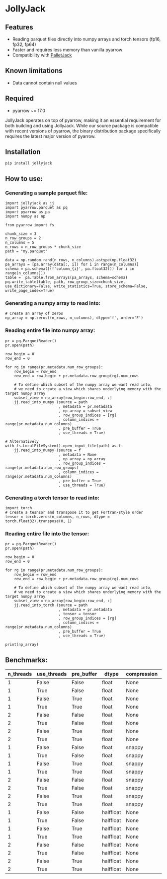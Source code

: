 # JollyJack

## Features

- Reading parquet files directly into numpy arrays and torch tensors (fp16, fp32, fp64)
- Faster and requires less memory than vanilla pyarrow
- Compatibility with [PalletJack](https://github.com/marcin-krystianc/PalletJack)

## Known limitations

- Data cannot contain null values

## Required

- pyarrow  ~= 17.0
 
JollyJack operates on top of pyarrow, making it an essential requirement for both building and using JollyJack. While our source package is compatible with recent versions of pyarrow, the binary distribution package specifically requires the latest major version of pyarrow.

##  Installation

```
pip install jollyjack
```

## How to use:

### Generating a sample parquet file:
```
import jollyjack as jj
import pyarrow.parquet as pq
import pyarrow as pa
import numpy as np

from pyarrow import fs

chunk_size = 3
n_row_groups = 2
n_columns = 5
n_rows = n_row_groups * chunk_size
path = "my.parquet"

data = np.random.rand(n_rows, n_columns).astype(np.float32)
pa_arrays = [pa.array(data[:, i]) for i in range(n_columns)]
schema = pa.schema([(f'column_{i}', pa.float32()) for i in range(n_columns)])
table =  pa.Table.from_arrays(pa_arrays, schema=schema)
pq.write_table(table, path, row_group_size=chunk_size, use_dictionary=False, write_statistics=True, store_schema=False, write_page_index=True)
```

### Generating a numpy array to read into:
```
# Create an array of zeros
np_array = np.zeros((n_rows, n_columns), dtype='f', order='F')
```

### Reading entire file into numpy array:
```
pr = pq.ParquetReader()
pr.open(path)

row_begin = 0
row_end = 0

for rg in range(pr.metadata.num_row_groups):
    row_begin = row_end
    row_end = row_begin + pr.metadata.row_group(rg).num_rows

    # To define which subset of the numpy array we want read into,
    # we need to create a view which shares underlying memory with the target numpy array
    subset_view = np_array[row_begin:row_end, :] 
    jj.read_into_numpy (source = path
                        , metadata = pr.metadata
                        , np_array = subset_view
                        , row_group_indices = [rg]
                        , column_indices = range(pr.metadata.num_columns)
                        , pre_buffer = True
                        , use_threads = True)

# Alternatively
with fs.LocalFileSystem().open_input_file(path) as f:
    jj.read_into_numpy (source = f
                        , metadata = None
                        , np_array = np_array
                        , row_group_indices = range(pr.metadata.num_row_groups)
                        , column_indices = range(pr.metadata.num_columns)
                        , pre_buffer = True
                        , use_threads = True)
```

### Generating a torch tensor to read into:
```
import torch
# Create a tesnsor and transpose it to get Fortran-style order
tensor = torch.zeros(n_columns, n_rows, dtype = torch.float32).transpose(0, 1)
```

### Reading entire file into the tensor:
```
pr = pq.ParquetReader()
pr.open(path)

row_begin = 0
row_end = 0

for rg in range(pr.metadata.num_row_groups):
    row_begin = row_end
    row_end = row_begin + pr.metadata.row_group(rg).num_rows

    # To define which subset of the numpy array we want read into,
    # we need to create a view which shares underlying memory with the target numpy array
    subset_view = np_array[row_begin:row_end, :] 
    jj.read_into_torch (source = path
                        , metadata = pr.metadata
                        , tensor = tensor
                        , row_group_indices = [rg]
                        , column_indices = range(pr.metadata.num_columns)
                        , pre_buffer = True
                        , use_threads = True)

print(np_array)
```

## Benchmarks:

| n_threads | use_threads | pre_buffer | dtype     | compression | **ParquetReader.read_row_groups** | **JollyJack.read_into_numpy** |
|-----------|-------------|------------|-----------|-------------|--------------------|--------------------|
| 1         | False       | False      | float     | None        | 6.79s              | 3.55s              |
| 1         | True        | False      | float     | None        | 5.17s              | 2.32s              |
| 1         | False       | True       | float     | None        | 5.54s              | 2.76s              |
| 1         | True        | True       | float     | None        | 3.98s              | 2.66s              |
| 2         | False       | False      | float     | None        | 4.63s              | 2.33s              |
| 2         | True        | False      | float     | None        | 3.89s              | 2.36s              |
| 2         | False       | True       | float     | None        | 4.19s              | 2.61s              |
| 2         | True        | True       | float     | None        | 3.36s              | 2.39s              |
| 1         | False       | False      | float     | snappy      | 7.00s              | 3.56s              |
| 1         | True        | False      | float     | snappy      | 5.21s              | 2.23s              |
| 1         | False       | True       | float     | snappy      | 5.22s              | 3.30s              |
| 1         | True        | True       | float     | snappy      | 3.73s              | 2.84s              |
| 2         | False       | False      | float     | snappy      | 4.43s              | 2.49s              |
| 2         | True        | False      | float     | snappy      | 3.40s              | 2.42s              |
| 2         | False       | True       | float     | snappy      | 4.07s              | 2.63s              |
| 2         | True        | True       | float     | snappy      | 3.14s              | 2.55s              |
| 1         | False       | False      | halffloat | None        | 7.21s              | 1.23s              |
| 1         | True        | False      | halffloat | None        | 3.53s              | 0.71s              |
| 1         | False       | True       | halffloat | None        | 7.43s              | 1.96s              |
| 1         | True        | True       | halffloat | None        | 4.04s              | 1.52s              |
| 2         | False       | False      | halffloat | None        | 3.84s              | 0.64s              |
| 2         | True        | False      | halffloat | None        | 3.11s              | 0.57s              |
| 2         | False       | True       | halffloat | None        | 4.07s              | 1.17s              |
| 2         | True        | True       | halffloat | None        | 3.39s              | 1.14s              |
